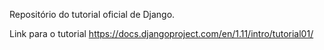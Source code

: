 Repositório do tutorial oficial de Django.

Link para o tutorial https://docs.djangoproject.com/en/1.11/intro/tutorial01/

